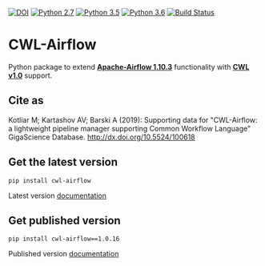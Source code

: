 [![DOI](https://zenodo.org/badge/103197335.svg)](https://zenodo.org/badge/latestdoi/103197335)
[![Python 2.7](https://img.shields.io/badge/python-2.7-green.svg)](https://www.python.org/downloads/release/python-2712/)
[![Python 3.5](https://img.shields.io/badge/python-3.5-green.svg)](https://www.python.org/downloads/release/python-352/)
[![Python 3.6](https://img.shields.io/badge/python-3.6-green.svg)](https://www.python.org/downloads/release/python-365/)
[![Build Status](https://ci.commonwl.org/buildStatus/icon?job=airflow-conformance)](https://ci.commonwl.org/job/airflow-conformance)


# **CWL-Airflow**

Python package to extend **[Apache-Airflow 1.10.3](https://github.com/apache/incubator-airflow)**
functionality with **[CWL v1.0](http://www.commonwl.org/v1.0/)** support.


## **Cite as**

Kotliar M; Kartashov AV; Barski A (2019): Supporting data for "CWL-Airflow: a lightweight pipeline manager supporting Common Workflow Language" GigaScience Database. http://dx.doi.org/10.5524/100618

## **Get the latest version**
```
pip install cwl-airflow
```
Latest version [documentation](https://cwl-airflow.readthedocs.io/en/latest/)


## **Get published version**
```
pip install cwl-airflow==1.0.16
```
Published version [documentation](https://cwl-airflow.readthedocs.io/en/1.0.18/)
